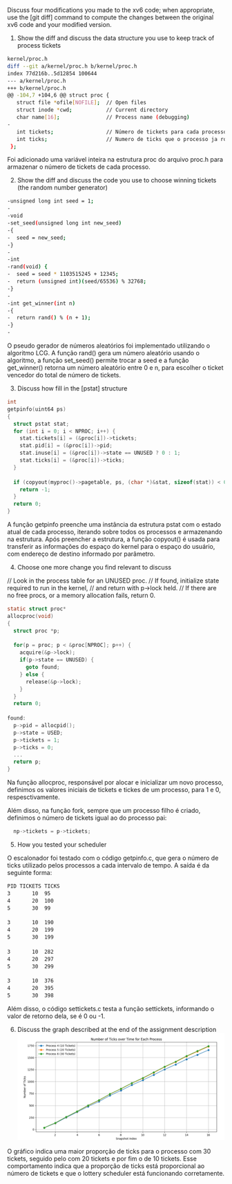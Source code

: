Discuss four modifications you made to the xv6 code; when appropriate, use the [git diff] command to compute the changes between the original xv6 code and your modified version.

1. Show the diff and discuss the data structure you use to keep track of process tickets

```bash
kernel/proc.h
diff --git a/kernel/proc.h b/kernel/proc.h
index 77d216b..5d12854 100644
--- a/kernel/proc.h
+++ b/kernel/proc.h
@@ -104,7 +104,6 @@ struct proc {
   struct file *ofile[NOFILE];  // Open files
   struct inode *cwd;           // Current directory
   char name[16];               // Process name (debugging)
-
   int tickets;                 // Número de tickets para cada processo
   int ticks;                   // Numero de ticks que o processo ja rodou
 };
```

Foi adicionado uma variável inteira na estrutura proc do arquivo proc.h para armazenar o número de tickets de cada processo.

2. Show the diff and discuss the code you use to choose winning tickets (the random number generator)

```bash
-unsigned long int seed = 1;
-
-void
-set_seed(unsigned long int new_seed)
-{
-  seed = new_seed;
-}
-
-int
-rand(void) {
-  seed = seed * 1103515245 + 12345;
-  return (unsigned int)(seed/65536) % 32768;
-}
-
-int get_winner(int n)
-{
-  return rand() % (n + 1);
-}
-

```

O pseudo gerador de números aleatórios foi implementado utilizando o algoritmo LCG. A função rand() gera um número aleatório usando o algoritmo, a função set_seed() permite trocar a seed e a função get_winner() retorna um número aleatório entre 0 e n, para escolher o ticket vencedor do total de número de tickets.

3. Discuss how fill in the [pstat] structure

```c
int
getpinfo(uint64 ps)
{
  struct pstat stat;
  for (int i = 0; i < NPROC; i++) {
    stat.tickets[i] = (&proc[i])->tickets;
    stat.pid[i] = (&proc[i])->pid;
    stat.inuse[i] = (&proc[i])->state == UNUSED ? 0 : 1;
    stat.ticks[i] = (&proc[i])->ticks;
  }

  if (copyout(myproc()->pagetable, ps, (char *)&stat, sizeof(stat)) < 0) {
    return -1;
  }
  return 0;
}
```

A função getpinfo preenche uma instância da estrutura pstat com o estado atual de cada processo, iterando sobre todos os processos e armazenando na estrutura. Após preencher a estrutura, a função copyout() é usada para transferir as informações do espaço do kernel para o espaço do usuário, com endereço de destino informado por parâmetro.

4. Choose one more change you find relevant to discuss

// Look in the process table for an UNUSED proc.
// If found, initialize state required to run in the kernel,
// and return with p->lock held.
// If there are no free procs, or a memory allocation fails, return 0.

```c
static struct proc*
allocproc(void)
{
  struct proc *p;

  for(p = proc; p < &proc[NPROC]; p++) {
    acquire(&p->lock);
    if(p->state == UNUSED) {
      goto found;
    } else {
      release(&p->lock);
    }
  }
  return 0;

found:
  p->pid = allocpid();
  p->state = USED;
  p->tickets = 1;
  p->ticks = 0;
  ...
  return p;
}
```

Na função allocproc, responsável por alocar e inicializar um novo processo, definimos os valores iniciais de tickets e tickes de um processo, para 1 e 0, respesctivamente.

Além disso, na função fork, sempre que um processo filho é criado, definimos o número de tickets igual ao do processo pai:

```c
  np->tickets = p->tickets;

```

5. How you tested your scheduler

O escalonador foi testado com o código getpinfo.c, que gera o número de ticks utilizado pelos processos a cada intervalo de tempo. A saída é da seguinte forma:

```bash
PID	TICKETS	TICKS
3	    10	95
4	    20	100
5	    30	99

3	    10	190
4	    20	199
5	    30	199

3	    10	282
4	    20	297
5	    30	299

3	    10	376
4	    20	395
5	    30	398

```

Além disso, o código settickets.c testa a função settickets, informando o valor de retorno dela, se é 0 ou -1.

6. Discuss the graph described at the end of the assignment description
   ![Gráfico](./graph.png)

O gráfico indica uma maior proporção de ticks para o processo com 30 tickets, seguido pelo com 20 tickets e por fim o de 10 tickets.
Esse comportamento indica que a proporção de ticks está proporcional ao número de tickets e que o lottery scheduler está funcionando corretamente.
